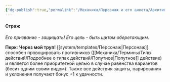 ```yaml
---
{"dg-publish":true,"permalink":"/Механика/Персонаж и его анкета/Архитипы персонжей/Подробнее/Страж/","noteIcon":"","created":"2025-07-30T10:44:49.936+03:00","updated":"2025-09-09T16:25:58.196+03:00"}
---
```




#### Страж
*Его призвание - защищать! Его цель - быть щитом оберегающим.* 

**Перк**: **Через мой труп!**
[[system/templates/Персонаж\|Персонаж]] способен провоцировать противников ([[Механика/Термины/Типы действий/Подробнее о типах действий/Попутное\|Попутное]] действие) и является более приоритетной целью в случае равенства вариантов (бесит одним своим видом). Также все действия защиты, парирования и уклонения получают бонус +1 к удачности.